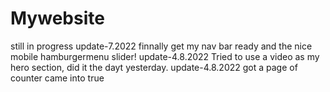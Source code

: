 # Mywebsite
still in progress
update-7.2022 
finnally get my nav bar ready and the nice mobile hamburgermenu slider!
update-4.8.2022 
Tried to use a video as my hero section, did it the dayt yesterday.
update-4.8.2022 
got a page of counter came into true 
